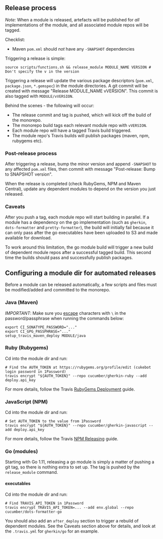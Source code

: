 ## Release process

*Note:* When a module is released, artefacts will be published for *all* implementations
of the module, and all associated module repos will be tagged.

Checklist:

* Maven `pom.xml` should *not* have any `-SNAPSHOT` dependencies

Triggering a release is simple:

    source scripts/functions.sh && release_module MODULE_NAME VERSION # Don't specify the v in the version

Triggering a release will update the various package descriptors (`pom.xml`, `package.json`, `*.gemspec`)
in the module directories. A git commit will be created with message "Release MODULE_NAME vVERSION". 
This commit is also tagged with `MODULE/vVERSION`. 

Behind the scenes - the following will occur:

- The release commit and tag is pushed, which will kick off the build of the monorepo.
- The monorepo build tags each relevant module repo with `vVERSION`.
- Each module repo will have a tagged Travis build triggered.
- The module repo's Travis builds will publish packages (maven, npm, rubygems etc).

### Post-release process

After triggering a release, bump the minor version and append `-SNAPSHOT` to any
affected `pom.xml` files, then commit with message "Post-release: Bump to SNAPSHOT version".

When the release is completed (check RubyGems, NPM and Maven Central), update any dependent
modules to depend on the version you just released.

### Caveats

After you push a tag, each module repo will start building in parallel. If a module
has a dependency on the go implementation (such as `gherkin`, `dots-formatter` and
`pretty-formatter`), the build will initially fail because it can only pass after 
the go executables have been uploaded to S3 and made available for download.

To work around this limitation,
the go module build will trigger a new build of dependent module repos after a successful
tagged build. This second time the builds should pass and successfully publish packages.

## Configuring a module dir for automated releases

Before a module can be released automatically, a few scripts and files must be 
modified/added and committed to the monorepo.

### Java (Maven)

*IMPORTANT*: Make sure you [escape](https://docs.travis-ci.com/user/encryption-keys/#Note-on-escaping-certain-symbols)
characters with `\` in the password/passphrase when running the commands below:

    export CI_SONATYPE_PASSWORD="..."
    export CI_GPG_PASSPHRASE="..."
    setup_travis_maven_deploy MODULE/java

### Ruby (Rubygems)

Cd into the module dir and run:

    # Find the AUTH_TOKEN at https://rubygems.org/profile/edit (cukebot login password in 1Password)
    travis encrypt "${AUTH_TOKEN}" --repo cucumber/gherkin-ruby --add deploy.api_key

For more details, follow the Travis [RubyGems Deployment](https://docs.travis-ci.com/user/deployment/rubygems/) guide.

### JavaScript (NPM)

Cd into the module dir and run:

    # Set AUTH_TOKEN to the value from 1Password
    travis encrypt "${AUTH_TOKEN}" --repo cucumber/gherkin-javascript --add deploy.api_key

For more details, follow the Travis [NPM Releasing](https://docs.travis-ci.com/user/deployment/npm/) guide.

### Go (modules)

Starting with Go 1.11, releasing a go module is simply a matter of pushing a git tag,
so there is nothing extra to set up. The tag is pushed by the `release_module` command.

#### executables

Cd into the module dir and run:

    # Find TRAVIS_API_TOKEN in 1Password
    travis encrypt TRAVIS_API_TOKEN=... --add env.global --repo cucumber/dots-formatter-go

You should also add an `after_deploy` section to trigger a rebuild of dependent modules.
See the Caveats section above for details, and look at the `.travis.yml` for `gherkin/go` for
an example.